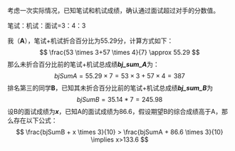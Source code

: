 考虑一次实际情况，已知笔试和机试成绩，确认通过面试超过对手的分数值。

笔试：机试：面试=3：4：3

我（**A**），笔试+机试折合百分比为55.29分，计算方式如下：
$$
\frac{53 \times 3+57 \times 4}{7} \approx 55.29
$$
那么未折合百分比前的笔试+机试总成绩***bj_sum_A***为：
$$
bjSumA=55.29 \times 7=53 \times 3+57 \times 4=387
$$
排名第三的同学**B**，已知其未折合百分比前的笔试+机试总成绩***bj_sum_B***为
$$
bjSumB=35.14*7=245.98
$$
设B的面试成绩为***x***，已知A的面试成绩为86.6，假设期望B的综合成绩高于A，那么存在以下公式：
$$
\frac{bjSumB + x \times 3}{10} > \frac{bjSumA + 86.6 \times 3}{10} \implies x>133.6
$$
